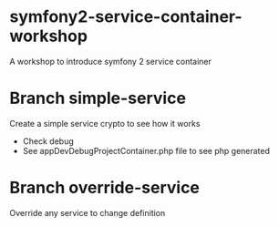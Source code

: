 # symfony2-service-container-workshop
A workshop to introduce symfony 2 service container

# Branch simple-service
Create a simple service crypto to see how it works
 - Check debug
 - See appDevDebugProjectContainer.php file to see php generated

# Branch override-service
Override any service to change definition